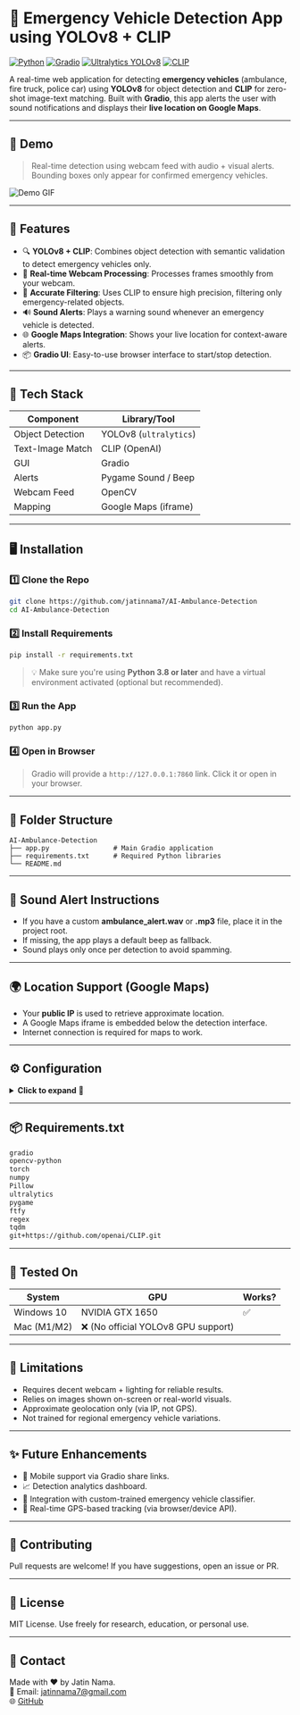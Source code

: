 # 🚨 Emergency Vehicle Detection App using YOLOv8 + CLIP

[![Python](https://img.shields.io/badge/Python-3.8%2B-blue.svg)](https://www.python.org/downloads/)
[![Gradio](https://img.shields.io/badge/Built%20with-Gradio-orange.svg)](https://gradio.app/)
[![Ultralytics YOLOv8](https://img.shields.io/badge/YOLOv8-Real--Time-green.svg)](https://github.com/ultralytics/ultralytics)
[![CLIP](https://img.shields.io/badge/CLIP-OpenAI-lightgrey.svg)](https://github.com/openai/CLIP)

A real-time web application for detecting **emergency vehicles** (ambulance, fire truck, police car) using **YOLOv8** for object detection and **CLIP** for zero-shot image-text matching. Built with **Gradio**, this app alerts the user with sound notifications and displays their **live location on Google Maps**.

---

## 📸 Demo

> Real-time detection using webcam feed with audio + visual alerts. Bounding boxes only appear for confirmed emergency vehicles.

![Demo GIF](https://media.giphy.com/media/v1.Y2lkPTc5MGI3NjExd25icnIybXgycjh4dmJrN2cxdHphZ2dpM2g1cWN2bnhnYXB5YjdsaCZlcD12MV9naWZzX3NlYXJjaCZjdD1n/L1R1tvI9svkIWwpVYr/giphy.gif)

---

## 🧠 Features

- 🔍 **YOLOv8 + CLIP**: Combines object detection with semantic validation to detect emergency vehicles only.
- 📸 **Real-time Webcam Processing**: Processes frames smoothly from your webcam.
- 🎯 **Accurate Filtering**: Uses CLIP to ensure high precision, filtering only emergency-related objects.
- 🔊 **Sound Alerts**: Plays a warning sound whenever an emergency vehicle is detected.
- 🌐 **Google Maps Integration**: Shows your live location for context-aware alerts.
- 📦 **Gradio UI**: Easy-to-use browser interface to start/stop detection.

---

## 🧰 Tech Stack

| Component        | Library/Tool           |
| ---------------- | ---------------------- |
| Object Detection | YOLOv8 (`ultralytics`) |
| Text-Image Match | CLIP (OpenAI)          |
| GUI              | Gradio                 |
| Alerts           | Pygame Sound / Beep    |
| Webcam Feed      | OpenCV                 |
| Mapping          | Google Maps (iframe)   |

---

## 🖥️ Installation

### 1️⃣ Clone the Repo

```bash
git clone https://github.com/jatinnama7/AI-Ambulance-Detection
cd AI-Ambulance-Detection
```

### 2️⃣ Install Requirements

```bash
pip install -r requirements.txt
```

> 💡 Make sure you're using **Python 3.8 or later** and have a virtual environment activated (optional but recommended).

### 3️⃣ Run the App

```bash
python app.py
```

### 4️⃣ Open in Browser

> Gradio will provide a `http://127.0.0.1:7860` link. Click it or open in your browser.

---

## 📂 Folder Structure

```
AI-Ambulance-Detection
├── app.py                # Main Gradio application
├── requirements.txt      # Required Python libraries
└── README.md            
```

---

## 🔔 Sound Alert Instructions

- If you have a custom **ambulance_alert.wav** or **.mp3** file, place it in the project root.
- If missing, the app plays a default beep as fallback.
- Sound plays only once per detection to avoid spamming.

---

## 🌍 Location Support (Google Maps)

- Your **public IP** is used to retrieve approximate location.
- A Google Maps iframe is embedded below the detection interface.
- Internet connection is required for maps to work.

---

## ⚙️ Configuration

<details>
<summary><strong>Click to expand</strong> 🔧</summary>

- **Detection Confidence Threshold**: Tuned in YOLOv8 model (default 0.3).
- **CLIP Matching Text**: Hardcoded emergency terms like `"ambulance"`, `"fire truck"`, `"police car"`.
- **Alert Interval**: Alerts only once per vehicle to avoid repeat spam.

</details>

---

## 📦 Requirements.txt

```txt
gradio
opencv-python
torch
numpy
Pillow
ultralytics
pygame
ftfy
regex
tqdm
git+https://github.com/openai/CLIP.git
```

---

## 🧪 Tested On

| System      | GPU                                 | Works? |
| ----------- | ----------------------------------- | ------ |
| Windows 10  | NVIDIA GTX 1650                     | ✅     |
| Mac (M1/M2) | ❌ (No official YOLOv8 GPU support) |

---

## 🚧 Limitations

- Requires decent webcam + lighting for reliable results.
- Relies on images shown on-screen or real-world visuals.
- Approximate geolocation only (via IP, not GPS).
- Not trained for regional emergency vehicle variations.

---

## ✨ Future Enhancements

- 📱 Mobile support via Gradio share links.
- 📈 Detection analytics dashboard.
- 🧠 Integration with custom-trained emergency vehicle classifier.
- 📍  Real-time GPS-based tracking (via browser/device API).

---

## 🤝 Contributing

Pull requests are welcome! If you have suggestions, open an issue or PR.

---

## 📝 License

MIT License. Use freely for research, education, or personal use.

---

## 💬 Contact

Made with ❤️ by Jatin Nama.  
📧 Email: jatinnama7@gmail.com  
🌐 [GitHub](https://github.com/jatinnama7)
